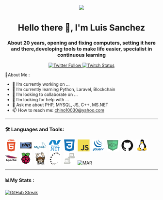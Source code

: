 <div id="header" align="center">
<img src="https://c.tenor.com/2fXbn6Xtt0UAAAAC/software-software-development.gif" width="200">
<h1 align="center" > Hello there 👋, I'm Luis Sanchez </h1>
<h3 align="center" >
    About 20 years, opening and fixing computers, setting it here and there,developing tools to make life easier, specialist in continuous learning  
</h3>
</div>
<div id="badges" align="center">

<a href="https://twitter.com/sanchezluisal" >  
    <img alt="Twitter Follow" src="https://img.shields.io/twitter/follow/sanchezluisal?color=green&label=Twitter&logo=twitter&style=for-the-badge">
</a>

<a href="https://www.twitch.tv/chino10030" >
    <img alt="Twitch Status" src="https://img.shields.io/twitch/status/chino10030?color=green&logo=twitch&style=for-the-badge">
</a>

</div>



 🤳About Me :

- 🔭 I’m currently working on ...
- 🌱 I’m currently learning Python, Laravel, Blockchain 
- 👯 I’m looking to collaborate on ...
- 🤔 I’m looking for help with ...
- 💬 Ask me about PHP, MYSQL, JS, C++, MS.NET
- 📫 How to reach me: chino10030@yahoo.com
---
<div aling="left">
<h3>🛠 Languages and Tools:</h3>
<div>
<img src="https://github.com/devicons/devicon/blob/master/icons/html5/html5-plain-wordmark.svg" title="HTML5" alt="HTML5" width="40" height="40" />&nbsp;
<img src="https://github.com/devicons/devicon/blob/master/icons/php/php-original.svg" title="PHP" alt="PHP" width="40" height="40" />&nbsp;
<img src="https://github.com/devicons/devicon/blob/master/icons/mysql/mysql-plain-wordmark.svg" title="MYSQL" alt="MYSQL" width="40" height="40" />&nbsp;
<img src="https://github.com/devicons/devicon/blob/master/icons/dot-net/dot-net-plain-wordmark.svg" title="NET" alt="NET" width="40" height="40" />&nbsp;
<img src="https://github.com/devicons/devicon/blob/master/icons/css3/css3-plain.svg" title="CSS3" alt="CSS3" width="40" height="40" />&nbsp;
<img src="https://github.com/devicons/devicon/blob/master/icons/javascript/javascript-original.svg" title="JS" alt="JS" width="40" height="40" />&nbsp;
<img src="https://github.com/devicons/devicon/blob/master/icons/jquery/jquery-plain-wordmark.svg" title="JQ" alt="JQ" width="40" height="40" />&nbsp;
<img src="https://github.com/devicons/devicon/blob/master/icons/devicon/devicon-original.svg" title="DEV" alt="DEV" width="40" height="40" />&nbsp;
<img src="https://github.com/devicons/devicon/blob/master/icons/github/github-original.svg" title="GIT" alt="GIT" width="40" height="40" />&nbsp;
<img src="https://github.com/devicons/devicon/blob/master/icons/linux/linux-original.svg" title="LIN" alt="LIN" width="40" height="40" />&nbsp;
<img src="https://github.com/devicons/devicon/blob/master/icons/apache/apache-original-wordmark.svg" title="APA" alt="APA" width="40" height="40" />&nbsp;
<img src="https://github.com/devicons/devicon/blob/master/icons/raspberrypi/raspberrypi-original.svg" title="rasp" alt="rasp" width="40" height="40" />&nbsp;
<img src="https://github.com/devicons/devicon/blob/master/icons/composer/composer-original.svg" title="COM" alt="COM" width="40" height="40" />&nbsp;
<img src="https://github.com/devicons/devicon/blob/master/icons/ssh/ssh-original.svg" title="SSH" alt="SSH" width="40" height="40" />&nbsp;
<img src="https://github.com/devicons/devicon/blob/master/icons/putty/putty-plain.svg" title="PUT" alt="PUT" width="40" height="40" />&nbsp;
<img src="https://www.linuxadictos.com/wp-content/uploads/mariadb.jpg" title="MAR" alt="MAR" width="65" height="40" />&nbsp;
</div>
</div>

---

### 📊My Stats :

[![GitHub Streak](http://github-readme-streak-stats.herokuapp.com?user=chino10030)](https://git.io/streak-stats)





